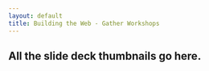 ```yaml
---
layout: default
title: Building the Web - Gather Workshops
---
```


## All the slide deck thumbnails go here.